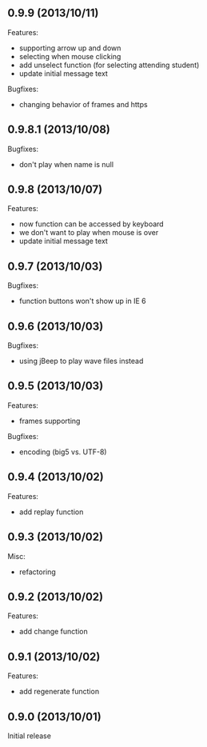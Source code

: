 ## 0.9.9 (2013/10/11)

Features:

  - supporting arrow up and down
  - selecting when mouse clicking
  - add unselect function (for selecting attending student)
  - update initial message text

Bugfixes:
  - changing behavior of frames and https

## 0.9.8.1 (2013/10/08)

Bugfixes:

  - don't play when name is null

## 0.9.8 (2013/10/07)

Features:

  - now function can be accessed by keyboard
  - we don't want to play when mouse is over
  - update initial message text

## 0.9.7 (2013/10/03)

Bugfixes:

  - function buttons won't show up in IE 6

## 0.9.6 (2013/10/03)

Bugfixes:

  - using jBeep to play wave files instead

## 0.9.5 (2013/10/03)

Features:

  - frames supporting

Bugfixes:

  - encoding (big5 vs. UTF-8)

## 0.9.4 (2013/10/02)

Features:

  - add replay function

## 0.9.3 (2013/10/02)

Misc:

  - refactoring

## 0.9.2 (2013/10/02)

Features:

  - add change function

## 0.9.1 (2013/10/02)

Features:

  - add regenerate function

## 0.9.0 (2013/10/01)

Initial release
